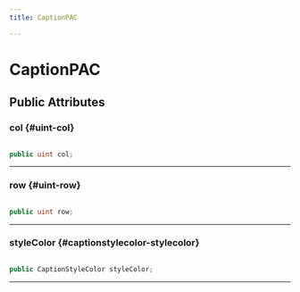 ```yaml
---
title: CaptionPAC

---
```


# CaptionPAC










## Public Attributes

### col {#uint-col}

```csharp

public uint col;

```






-----------

### row {#uint-row}

```csharp

public uint row;

```






-----------

### styleColor {#captionstylecolor-stylecolor}

```csharp

public CaptionStyleColor styleColor;

```






-----------


